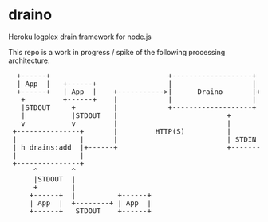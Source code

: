 draino
======

Heroku logplex drain framework for node.js

This repo is a work in progress / spike of the following processing
architecture:

<pre>
  +------+                            +-------------------+                +-------+
  | App  |   +------+                 |                   |       STDIN    |       |
  +------+   | App  |    +-----------&gt;|      Draino       |+--------------&gt;|Filter |
   +         +------+    |            |                   |                |       |
   |STDOUT     +         |            +-------------------+                +-------+
   |           |STDOUT   |                          +
   v           v         |                          |
 +---------------+       |         HTTP(S)          |        +-------+
 |               |       |                          | STDIN  |       |
 | h drains:add  |+------+                          +-------&gt;|Filter |
 |               |                                           |       |
 +---------------+                                           +-------+
      ^        ^
      |STDOUT  |
      +        |
     +------+  |          +------+
     | App  |  +--------+ | App  |
     +------+   STDOUT    +------+</pre>
